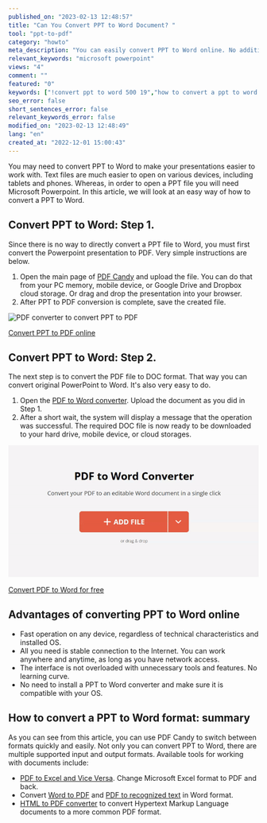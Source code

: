 ```yaml
---
published_on: "2023-02-13 12:48:57"
title: "Can You Convert PPT to Word Document? "
tool: "ppt-to-pdf"
category: "howto"
meta_description: "You can easily convert PPT to Word online. No additional software installation is required."
relevant_keywords: "microsoft powerpoint"
views: "4"
comment: ""
featured: "0"
keywords: ["!convert ppt to word 500 19","how to convert a ppt to word 250 12","powerpoint to word 450 14","convert powerpoint to word 700 15","ppt to word 400 23","ppt to word converter 600 17","converting ppt to word 600 12","convert ppt to pdf 2000 56"]
seo_error: false
short_sentences_error: false
relevant_keywords_error: false
modified_on: "2023-02-13 12:48:49"
lang: "en"
created_at: "2022-12-01 15:00:43"
---
```


You may need to convert PPT to Word to make your presentations easier to work with. Text files are much easier to open on various devices, including tablets and phones. Whereas, in order to open a PPT file you will need Microsoft Powerpoint. In this article, we will look at an easy way of how to convert a PPT to Word. 

## Convert PPT to Word: Step 1.

Since there is no way to directly convert a PPT file to Word, you must first convert the Powerpoint presentation to PDF. Very simple instructions are below. 

1. Open the main page of [PDF Candy](/) and upload the file. You can do that from your PC memory, mobile device, or Google Drive and Dropbox cloud storage. Or drag and drop the presentation into your browser. 
2. After PPT to PDF conversion is complete, save the created file.

![PDF converter to convert PPT to PDF](/uploads/ppt%20converter.jpg "Convert PPT to PDF with universal PDF converter")


<!--ttf-->
[Convert PPT to PDF online](/ppt-to-pdf.html)

## Convert PPT to Word: Step 2.

The next step is to convert the PDF file to DOC format. That way you can convert original PowerPoint to Word. It's also very easy to do.

1. Open the [PDF to Word converter](/pdf-to-word.html). Upload the document as you did in Step 1.
2. After a short wait, the system will display a message that the operation was successful. The required DOC file is now ready to be downloaded to your hard drive, mobile device, or cloud storages.

![PPT to Word converter online](/uploads/ppt%20converter.png "Free online PPT to Word converter")

<!--ttf-->
[Convert PDF to Word for free](/pdf-to-word.html)

## Advantages of converting PPT to Word online

- Fast operation on any device, regardless of technical characteristics and installed OS.
- All you need is stable connection to the Internet. You can work anywhere and anytime, as long as you have network access.
- The interface is not overloaded with unnecessary tools and features. No learning curve.
- No need to install a PPT to Word converter and make sure it is compatible with your OS. 

## How to convert a PPT to Word format: summary

As you can see from this article, you can use PDF Candy to switch between formats quickly and easily. Not only you can convert PPT to Word, there are multiple supported input and output formats. Available tools for working with documents include: 

- [PDF to Excel and Vice Versa](/blog/pdf-to-excel-and-vice-versa.html). Change Microsoft Excel format to PDF and back. 
- Convert [Word to PDF](/word-to-pdf.html) and [PDF to recognized text](/pdf-to-word.html) in Word format.
- [HTML to PDF converter](/html-to-pdf.html) to convert Hypertext Markup Language documents to a more common PDF format.